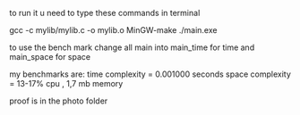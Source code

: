 to run it u need to type these commands in terminal

gcc -c mylib/mylib.c -o mylib.o 
MinGW-make 
./main.exe

to use the bench mark change all main into main_time for time and main_space for space

my benchmarks are: 
time complexity = 0.001000 seconds
space complexity = 13-17% cpu , 1,7 mb memory

proof is in the photo folder
